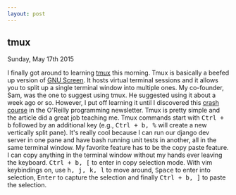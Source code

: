 ```yaml
---
layout: post
---
```

<h2 class="post-title">tmux</h2>
<p class="post-meta">Sunday, May 17th 2015</p>
<p>
I finally got around to learning <a href="http://tmux.sourceforge.net/">tmux</a> this morning.
Tmux is basically a beefed up version of <a href="http://www.gnu.org/software/screen/">GNU Screen</a>. It hosts virtual terminal sessions and it allows you to split up a single terminal window into multiple ones.
My co-founder, Sam, was the one to suggest using tmux. He suggested using it about a week ago or so.
However, I put off learning it until I discovered this <a href="http://tangosource.com/blog/a-tmux-crash-course-tips-and-tweaks/">crash course</a> in the O'Reilly programming newsletter.
Tmux is pretty simple and the article did a great job teaching me. Tmux commands start with <kbd><kbd>Ctrl</kbd> + <kbd>b</kbd></kbd> followed by an additional key (e.g., <kbd><kbd>Ctrl</kbd> + <kbd>b</kbd>, <kbd>%</kbd></kbd> will create a new vertically split pane). 
It's really cool because I can run our django dev server in one pane and have bash running unit tests in another, all in the same terminal window.
My favorite feature has to be the copy paste feature.
I can copy anything in the terminal window without my hands ever leaving the keyboard.
<kbd><kbd>Ctrl</kbd> + <kbd>b</kbd>, <kbd>[</kbd></kbd> to enter in copy selection mode. With vim keybindings on,
use <kbd><kbd>h</kbd>, <kbd>j</kbd>, <kbd>k</kbd>, <kbd>l</kbd></kbd> to move around, <kbd><kbd>Space</kbd></kbd> to enter into selection, <kbd><kbd>Enter</kbd></kbd> to capture the selection and finally <kbd><kbd>Ctrl</kbd> + <kbd><kbd>b</kbd></kbd>, <kbd>]</kbd></kbd> to paste the selection.
</p>
